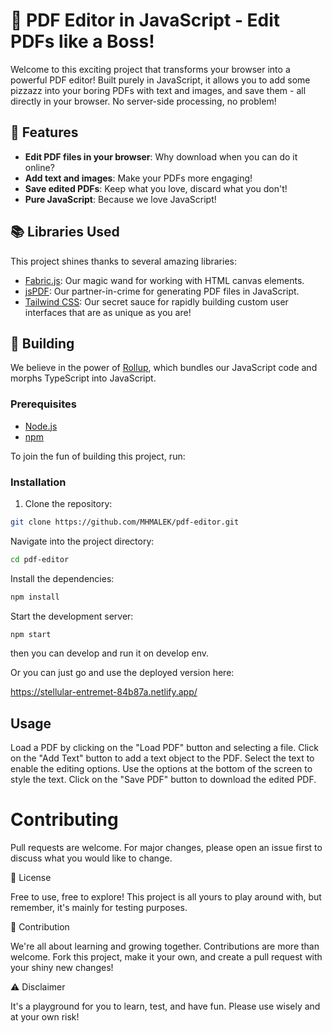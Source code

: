 # 🚀 PDF Editor in JavaScript - Edit PDFs like a Boss!

Welcome to this exciting project that transforms your browser into a powerful PDF editor! Built purely in JavaScript, it allows you to add some pizzazz into your boring PDFs with text and images, and save them - all directly in your browser. No server-side processing, no problem!

## 🎉 Features

- **Edit PDF files in your browser**: Why download when you can do it online?
- **Add text and images**: Make your PDFs more engaging!
- **Save edited PDFs**: Keep what you love, discard what you don't!
- **Pure JavaScript**: Because we love JavaScript!

## 📚 Libraries Used

This project shines thanks to several amazing libraries:

- [Fabric.js](http://fabricjs.com/): Our magic wand for working with HTML canvas elements.
- [jsPDF](https://github.com/MrRio/jsPDF): Our partner-in-crime for generating PDF files in JavaScript.
- [Tailwind CSS](https://tailwindcss.com/): Our secret sauce for rapidly building custom user interfaces that are as unique as you are!

## 🔨 Building

We believe in the power of [Rollup](https://rollupjs.org/), which bundles our JavaScript code and morphs TypeScript into JavaScript.



### Prerequisites

- [Node.js](https://nodejs.org/)
- [npm](https://www.npmjs.com/)

To join the fun of building this project, run:


### Installation

1. Clone the repository:

```bash
git clone https://github.com/MHMALEK/pdf-editor.git
```

Navigate into the project directory:

```bash
cd pdf-editor
```

Install the dependencies:

```bash
npm install
```

Start the development server:

```bash
npm start
```

then you can develop and run it on develop env.

Or you can just go and use the deployed version here:

https://stellular-entremet-84b87a.netlify.app/

## Usage
Load a PDF by clicking on the "Load PDF" button and selecting a file.
Click on the "Add Text" button to add a text object to the PDF.
Select the text to enable the editing options.
Use the options at the bottom of the screen to style the text.
Click on the "Save PDF" button to download the edited PDF.

# Contributing
Pull requests are welcome. For major changes, please open an issue first to discuss what you would like to change.


🎁 License

Free to use, free to explore! This project is all yours to play around with, but remember, it's mainly for testing purposes.


🤝 Contribution

We're all about learning and growing together. Contributions are more than welcome. Fork this project, make it your own, and create a pull request with your shiny new changes!


⚠️ Disclaimer

It's a playground for you to learn, test, and have fun. Please use wisely and at your own risk!